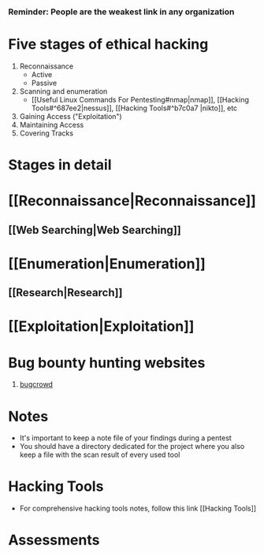 ### Reminder: People are the weakest link in any organization
# Five stages of ethical hacking
1. Reconnaissance
	- Active
	- Passive
2. Scanning and enumeration
	- [[Useful Linux Commands For Pentesting#nmap|nmap]], [[Hacking Tools#^687ee2|nessus]], [[Hacking Tools#^b7c0a7 |nikto]], etc
3. Gaining Access ("Exploitation")
4. Maintaining Access
5. Covering Tracks

# Stages in detail 
# [[Reconnaissance|Reconnaissance]]
## [[Web Searching|Web Searching]]
# [[Enumeration|Enumeration]]
## [[Research|Research]]
# [[Exploitation|Exploitation]]

# Bug bounty hunting websites
1. [bugcrowd](https://www.bugcrowd.com/customer/)
# Notes
- It's important to keep a note file of your findings during a pentest
- You should have a directory dedicated for the project where you also keep a file with the scan result of every used tool

# Hacking Tools
- For comprehensive hacking tools notes, follow this link [[Hacking Tools]]

# Assessments
